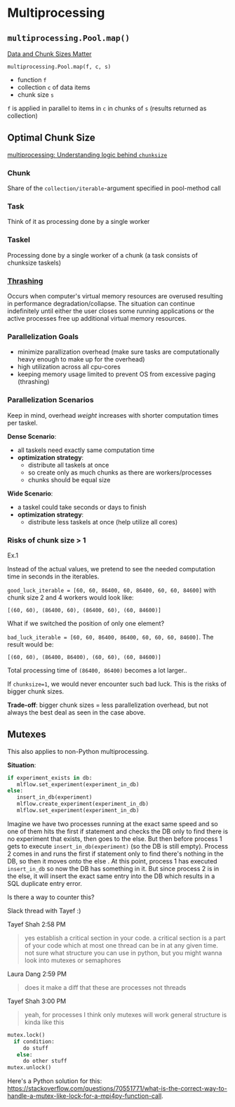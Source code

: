 # Multiprocessing

## `multiprocessing.Pool.map()`

[Data and Chunk Sizes Matter](https://rvprasad.medium.com/data-and-chunk-sizes-matter-when-using-multiprocessing-pool-map-in-python-5023c96875ef#:~:text=In%20Python%2C%20multiprocessing.,are%20returned%20as%20a%20collection)

`multiprocessing.Pool.map(f, c, s)`
- function `f`
- collection `c` of data items
- chunk size `s`

`f` is applied in parallel to items in `c` in chunks of `s` (results returned as collection)

## Optimal Chunk Size
 [multiprocessing: Understanding logic behind `chunksize`](https://stackoverflow.com/questions/53751050/multiprocessing-understanding-logic-behind-chunksize)

### Chunk

Share of the `collection/iterable`-argument specified in pool-method call

### Task

Think of it as processing done by a single worker

### Taskel

Processing done by a single worker of a chunk (a task consists of chunksize taskels)

### [Thrashing](https://en.wikipedia.org/wiki/Thrashing_(computer_science))

Occurs when computer's virtual memory resources are overused resulting in performance degradation/collapse. The situation can continue indefinitely until either the user closes some running applications or the active processes free up additional virtual memory resources.

### Parallelization Goals

- minimize parallization overhead (make sure tasks are computationally heavy enough to make up for the overhead)
- high utilization across all cpu-cores
- keeping memory usage limited to prevent OS from excessive paging (thrashing)

### Parallelization Scenarios

Keep in mind, overhead *weight* increases with shorter computation times per taskel.

**Dense Scenario**:
- all taskels need exactly same computation time
- **optimization strategy**:
    - distribute all taskels at once
    - so create only as much chunks as there are workers/processes
    - chunks should be equal size

**Wide Scenario**:
- a taskel could take seconds or days to finish
- **optimization strategy**:
    - distribute less taskels at once (help utilize all cores)

### Risks of chunk size > 1

Ex.1

Instead of the actual values, we pretend to see the needed computation time in seconds in the iterables.

`good_luck_iterable = [60, 60, 86400, 60, 86400, 60, 60, 84600]` with chunk size 2 and 4 workers would look like:

`[(60, 60), (86400, 60), (86400, 60), (60, 84600)]`

What if we switched the position of only one element?

`bad_luck_iterable = [60, 60, 86400, 86400, 60, 60, 60, 84600]`. The result would be:

`[(60, 60), (86400, 86400), (60, 60), (60, 84600)]`

Total processing time of `(86400, 86400)` becomes a lot larger..

If `chunksize=1`, we would never encounter such bad luck. This is the risks of bigger chunk sizes.

**Trade-off**: bigger chunk sizes = less parallelization overhead, but not always the best deal as seen in the case above.

## Mutexes

This also applies to non-Python multiprocessing.

**Situation**:

```python
if experiment_exists in db:
   mlflow.set_experiment(experiment_in_db)
else:
   insert_in_db(experiment)
   mlflow.create_experiment(experiment_in_db)
   mlflow.set_experiment(experiment_in_db)
```

Imagine we have two processes running at the exact same speed and so one of them hits the first if statement and checks the DB only to find there is no experiment that exists, then goes to the else. But then before process 1 gets to execute `insert_in_db(experiment)` (so the DB is still empty). Process 2 comes in and runs the first if statement only to find there's nothing in the DB, so then it moves onto the else . At this point, process 1 has executed `insert_in_db` so now the DB has something in it. But since process 2 is in the else, it will insert the exact same entry into the DB which results in a SQL duplicate entry error.

Is there a way to counter this?

Slack thread with Tayef :)

Tayef Shah  2:58 PM
> yes
> establish a critical section in your code.
> a critical section is a part of your code which at most one thread can be in at any given time.
> not sure what structure you can use in python, but you might wanna look into mutexes or semaphores

Laura Dang  2:59 PM
> does it make a diff that these are processes not threads

Tayef Shah  3:00 PM
> yeah, for processes I think only mutexes will work
> general structure is kinda like this

```python
mutex.lock()
  if condition:
     do stuff
   else:
     do other stuff
mutex.unlock()
```
Here's a Python solution for this: https://stackoverflow.com/questions/70551771/what-is-the-correct-way-to-handle-a-mutex-like-lock-for-a-mpi4py-function-call.
